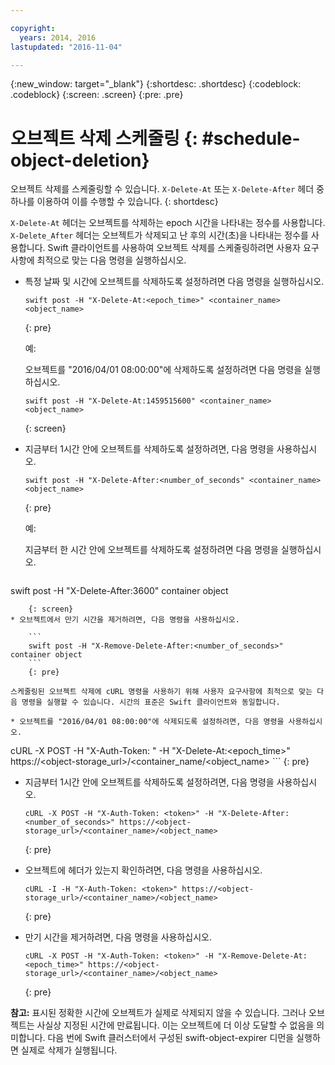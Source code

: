 ```yaml
---

copyright:
  years: 2014, 2016
lastupdated: "2016-11-04"

---
```

{:new_window: target="_blank"}
{:shortdesc: .shortdesc}
{:codeblock: .codeblock}
{:screen: .screen}
{:pre: .pre}


# 오브젝트 삭제 스케줄링 {: #schedule-object-deletion}


오브젝트 삭제를 스케줄링할 수 있습니다. `X-Delete-At` 또는 `X-Delete-After` 헤더 중 하나를 이용하여 이를 수행할 수 있습니다.
{: shortdesc}

`X-Delete-At` 헤더는 오브젝트를 삭제하는 epoch 시간을 나타내는 정수를 사용합니다. `X-Delete_After` 헤더는 오브젝트가 삭제되고 난 후의 시간(초)을 나타내는 정수를 사용합니다. Swift 클라이언트를 사용하여 오브젝트 삭제를 스케줄링하려면 사용자 요구사항에 최적으로 맞는 다음 명령을 실행하십시오. 

* 특정 날짜 및 시간에 오브젝트를 삭제하도록 설정하려면 다음 명령을 실행하십시오. 

    ```
    swift post -H "X-Delete-At:<epoch_time>" <container_name> <object_name>
    ```
    {: pre}

    예:

    오브젝트를 "2016/04/01 08:00:00"에 삭제하도록 설정하려면 다음 명령을 실행하십시오. 

    ```
    swift post -H "X-Delete-At:1459515600" <container_name> <object_name>
    ```
    {: screen}
* 지금부터 1시간 안에 오브젝트를 삭제하도록 설정하려면, 다음 명령을 사용하십시오. 

    ```
    swift post -H "X-Delete-After:<number_of_seconds" <container_name> <object_name>
    ```
    {: pre}

    예:

    지금부터 한 시간 안에 오브젝트를 삭제하도록 설정하려면 다음 명령을 실행하십시오. 

    ```
swift post -H "X-Delete-After:3600" container object
```
    {: screen}
* 오브젝트에서 만기 시간을 제거하려면, 다음 명령을 사용하십시오. 

    ```
    swift post -H "X-Remove-Delete-After:<number_of_seconds>" container object
    ```
    {: pre}

스케줄링된 오브젝트 삭제에 cURL 명령을 사용하기 위해 사용자 요구사항에 최적으로 맞는 다음 명령을 실행할 수 있습니다. 시간의 표준은 Swift 클라이언트와 동일합니다. 

* 오브젝트를 "2016/04/01 08:00:00"에 삭제되도록 설정하려면, 다음 명령을 사용하십시오. 

   ```
   cURL -X POST -H "X-Auth-Token: <token>" -H "X-Delete-At:<epoch_time>" https://<object-storage_url>/<container_name/<object_name>
    ```
    {: pre}

* 지금부터 1시간 안에 오브젝트를 삭제하도록 설정하려면, 다음 명령을 사용하십시오. 

    ```
    cURL -X POST -H "X-Auth-Token: <token>" -H "X-Delete-After:<number_of_seconds>" https://<object-storage_url>/<container_name>/<object_name>
    ```
    {: pre}

* 오브젝트에 헤더가 있는지 확인하려면, 다음 명령을 사용하십시오. 
    ```
    cURL -I -H "X-Auth-Token: <token>" https://<object-storage_url>/<container_name>/<object_name>
    ```
    {: pre}

* 만기 시간을 제거하려면, 다음 명령을 사용하십시오. 

    ```
    cURL -X POST -H "X-Auth-Token: <token>" -H "X-Remove-Delete-At:<epoch_time>" https://<object-storage_url>/<container_name>/<object_name>
    ```
    {: pre}

**참고:** 표시된 정확한 시간에 오브젝트가 실제로 삭제되지 않을 수 있습니다. 그러나 오브젝트는 사실상 지정된 시간에 만료됩니다. 이는 오브젝트에 더 이상 도달할 수 없음을 의미합니다. 다음 번에 Swift 클러스터에서 구성된 swift-object-expirer 디먼을 실행하면 실제로 삭제가 실행됩니다. 
